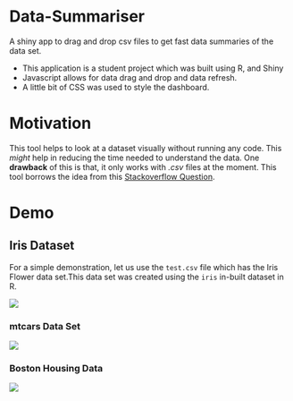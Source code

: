 # Data-Summariser
A shiny app to drag and drop csv files to get fast data summaries of the data set.

* This application is a student project which was built using R, and Shiny
* Javascript allows for data drag and drop and data refresh.
* A little bit of CSS was used to style the dashboard.

# Motivation

This tool helps to look at a dataset visually without running any code. This *might* help in
reducing the time needed to understand the data. One **drawback** of this is that, it only works with *.csv* files at the moment. This tool borrows the idea from
this [Stackoverflow Question](https://stackoverflow.com/questions/36108705/drag-and-drop-data-into-shiny-app).

# Demo
## Iris Dataset
For a simple demonstration, let us use the `test.csv` file which has the Iris Flower data set.This data set was created using the `iris` in-built dataset in R.

![](https://raw.githubusercontent.com/adhok/Data-Summariser/master/iris.gif)




### mtcars Data Set

![](https://raw.githubusercontent.com/adhok/Data-Summariser/master/mtcars.gif)


### Boston Housing Data

![](https://raw.githubusercontent.com/adhok/Data-Summariser/master/boston.gif)